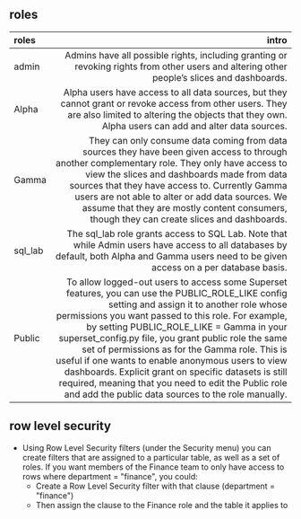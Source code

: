## roles

|roles|intro|
|:-|-:|
|admin |Admins have all possible rights, including granting or revoking rights from other users and altering other people’s slices and dashboards.|
|Alpha|Alpha users have access to all data sources, but they cannot grant or revoke access from other users. They are also limited to altering the objects that they own. Alpha users can add and alter data sources.|
|Gamma|They can only consume data coming from data sources they have been given access to through another complementary role. They only have access to view the slices and dashboards made from data sources that they have access to. Currently Gamma users are not able to alter or add data sources. We assume that they are mostly content consumers, though they can create slices and dashboards.|
|sql_lab|The sql_lab role grants access to SQL Lab. Note that while Admin users have access to all databases by default, both Alpha and Gamma users need to be given access on a per database basis.|
|Public|To allow logged-out users to access some Superset features, you can use the PUBLIC_ROLE_LIKE config setting and assign it to another role whose permissions you want passed to this role. For example, by setting PUBLIC_ROLE_LIKE = Gamma in your superset_config.py file, you grant public role the same set of permissions as for the Gamma role. This is useful if one wants to enable anonymous users to view dashboards. Explicit grant on specific datasets is still required, meaning that you need to edit the Public role and add the public data sources to the role manually.|

## row level security

- Using Row Level Security filters (under the Security menu) you can create filters that are assigned to a particular table, as well as a set of roles. If you want members of the Finance team to only have access to rows where department = "finance", you could:
    - Create a Row Level Security filter with that clause (department = "finance")
    - Then assign the clause to the Finance role and the table it applies to